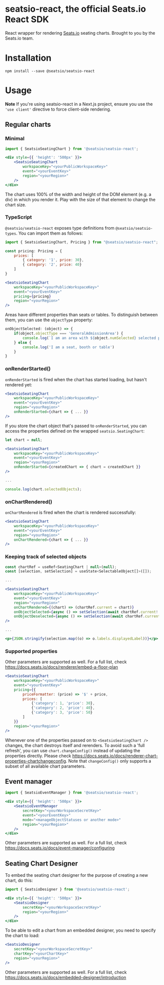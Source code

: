 # seatsio-react, the official Seats.io React SDK

React wrapper for rendering [Seats.io](https://www.seats.io) seating charts. Brought to you by the Seats.io team.

# Installation

```
npm install --save @seatsio/seatsio-react
```

# Usage

**Note** If you're using seatsio-react in a Next.js project, ensure you use the `'use client'` directive to force client-side rendering.

## Regular charts

### Minimal

```jsx
import { SeatsioSeatingChart } from '@seatsio/seatsio-react';

<div style={{ 'height': '500px' }}>
    <SeatsioSeatingChart
        workspaceKey="<yourPublicWorkspaceKey>"
        event="<yourEventKey>"
        region="<yourRegion>"
    />
</div>
```

The chart uses 100% of the width and height of the DOM element (e.g. a div) in which you render it. Play with the size of that element to change the chart size.

### TypeScript

`@seatsio/seatsio-react` exposes type definitions from `@seatsio/seatsio-types`. You can import them as follows:

```jsx
import { SeatsioSeatingChart, Pricing } from "@seatsio/seatsio-react";

const pricing: Pricing = {
    prices: [
        { category: '1', price: 30},
        { category: '2', price: 40}
    ]
}

<SeatsioSeatingChart
    workspaceKey="<yourPublicWorkspaceKey>"
    event="<yourEventKey>"
    pricing={pricing}
    region="<yourRegion>"
/>
```

Areas have different properties than seats or tables. To distinguish between them, you can use the `objectType` property:

```jsx
onObjectSelected: (object) => {
    if(object.objectType === 'GeneralAdmissionArea') {
        console.log(`I am an area with ${object.numSelected} selected places`)
    } else {
        console.log('I am a seat, booth or table')
    }
}
```

### onRenderStarted()

`onRenderStarted` is fired when the chart has started loading, but hasn't rendered yet:

```jsx
<SeatsioSeatingChart
    workspaceKey="<yourPublicWorkspaceKey>"
    event="<yourEventKey>"
    region="<yourRegion>"
    onRenderStarted={chart => { ... }}
/>
```

If you store the chart object that's passed to `onRenderStarted`, you can access the properties defined on the  wrapped `seatsio.SeatingChart`:

```jsx
let chart = null;

<SeatsioSeatingChart
    workspaceKey="<yourPublicWorkspaceKey>"
    event="<yourEventKey>"
    region="<yourRegion>"
    onRenderStarted={createdChart => { chart = createdChart }}
/>

...

console.log(chart.selectedObjects);
```

### onChartRendered()

`onChartRendered` is fired when the chart is rendered successfully:

```jsx
<SeatsioSeatingChart
    workspaceKey="<yourPublicWorkspaceKey>"
    event="<yourEventKey>"
    region="<yourRegion>"
    onChartRendered={chart => { ... }}
/>
```

### Keeping track of selected objects

```jsx
const chartRef = useRef<SeatingChart | null>(null);
const [selection, setSelection] = useState<SelectableObject[]>([]);

...

<SeatsioSeatingChart
    workspaceKey="<yourPublicWorkspaceKey>"
    event="<yourEventKey>"
    region="<yourRegion>"
    onChartRendered={(chart) => (chartRef.current = chart)}
    onObjectSelected={async () => setSelection(await chartRef.current!.listSelectedObjects())}
    onObjectDeselected={async () => setSelection(await chartRef.current!.listSelectedObjects())}
/>

...

<p>{JSON.stringify(selection.map((o) => o.labels.displayedLabel))}</p>
```

### Supported properties

Other parameters are supported as well. For a full list, check https://docs.seats.io/docs/renderer/embed-a-floor-plan

```jsx
<SeatsioSeatingChart
    workspaceKey="<yourPublicWorkspaceKey>"
    event="<yourEventKey>"
    pricing={{
        priceFormatter: (price) => '$' + price,
        prices: [
            {'category': 1, 'price': 30},
            {'category': 2, 'price': 40},
            {'category': 3, 'price': 50}
        ]
    }}
    region="<yourRegion>"
/>
```

Whenever one of the properties passed on to `<SeatsioSeatingChart />` changes, the chart destroys itself and rerenders. To avoid such a 'full refresh', you can use `chart.changeConfig()` instead of updating the properties directly. Please check https://docs.seats.io/docs/renderer-chart-properties-chartchangeconfig. Note that `changeConfig()` only supports a subset of all available chart parameters.

## Event manager

```jsx
import { SeatsioEventManager } from '@seatsio/seatsio-react';

<div style={{ 'height': '500px' }}>
    <SeatsioEventManager
        secretKey="<yourWorkspaceSecretKey>"
        event="<yourEventKey>"
        mode="<manageObjectStatuses or another mode>"
        region="<yourRegion>"
    />
</div>
```

Other parameters are supported as well. For a full list, check https://docs.seats.io/docs/event-manager/configuring

## Seating Chart Designer

To embed the seating chart designer for the purpose of creating a new chart, do this:

```jsx
import { SeatsioDesigner } from '@seatsio/seatsio-react';

<div style={{ 'height': '500px' }}>
    <SeatsioDesigner
        secretKey="<yourWorkspaceSecretKey>"
        region="<yourRegion>"
    />
</div>
```

To be able to edit a chart from an embedded designer, you need to specify the chart to load:
 
```jsx
<SeatsioDesigner
    secretKey="<yourWorkspaceSecretKey>"    
    chartKey="<yourChartKey>"
    region="<yourRegion>"
/>
```

Other parameters are supported as well. For a full list, check https://docs.seats.io/docs/embedded-designer/introduction
